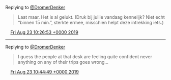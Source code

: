 Replying to [@DromerDenker](https://twitter.com/DromerDenker/status/1164820414704443394)

> Laat maar\. Het is al gelukt\. \(Druk bij jullie vandaag kennelijk? Niet echt “binnen 15 min\.”, sterkte ermee, misschien helpt deze intrekking iets\.\)

<img src="../../media/tweet.ico" width="12" /> [Fri Aug 23 10:26:53 +0000 2019](https://twitter.com/DromerDenker/status/1164846465468030977)

----

Replying to [@DromerDenker](https://twitter.com/DromerDenker/status/1164850697264934912)

> I guess the people at that desk are feeling quite confident never anything on any of their trips goes wrong\.\.\.

<img src="../../media/tweet.ico" width="12" /> [Fri Aug 23 10:44:49 +0000 2019](https://twitter.com/DromerDenker/status/1164850975443750912)